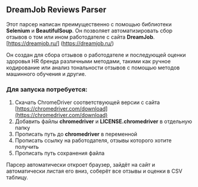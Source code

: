 ## DreamJob Reviews Parser

Этот парсер написан преимущественно с помощью библиотеки **Selenium** и **BeautifulSoup**. Он позволяет автоматизировать сбор отзывов о том или ином работодателе c сайта **DreamJob**. [https://dreamjob.ru/] (https://dreamjob.ru/)

Он создан для сбора отзывов о работодателе и последующей оценки здоровья HR бренда различными методами, такими как ручное кодирование или анализ тональности отзывов с помощью методов машинного обучения и другие.

### Для запуска потребуется:
1. Скачать ChromeDriver соответствующей версии с сайта [https://chromedriver.com/download](https://chromedriver.com/download)
2. Добавить файлы **chromedriver** и **LICENSE.chromedriver** в отдельную папку
3. Прописать путь до **chromedriver** в переменной 
4. Прописать ссылку на работодателя, отзывы которого хотите получить 
5. Прописать путь сохранения файла

Парсер автоматически откроет браузер, зайдёт на сайт и автоматически листая его вниз, соберёт все отзывы и оценки в CSV таблицу.


